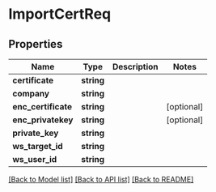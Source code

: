 # ImportCertReq

## Properties
Name | Type | Description | Notes
------------ | ------------- | ------------- | -------------
**certificate** | **string** |  | 
**company** | **string** |  | 
**enc_certificate** | **string** |  | [optional] 
**enc_privatekey** | **string** |  | [optional] 
**private_key** | **string** |  | 
**ws_target_id** | **string** |  | 
**ws_user_id** | **string** |  | 

[[Back to Model list]](../README.md#documentation-for-models) [[Back to API list]](../README.md#documentation-for-api-endpoints) [[Back to README]](../README.md)


